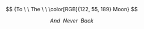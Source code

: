 ​​​

​

​
​​
​​

​


​
$$ {To \ \ The \ \ \color[RGB]{122, 55, 189} Moon} $$

$$ {And \ \ Never \ \ Back}$$

​
 

 
 ​
 
​

 
  
 ​
 
​
​

<!---
persamplex/persamplex is a ✨ special ✨ repository because its `README.md` (this file) appears on your GitHub profile.
You can click the Preview link to take a look at your changes.
--->
